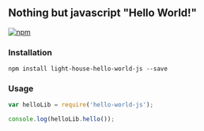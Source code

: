 ## Nothing but javascript "Hello World!"

[![npm](https://img.shields.io/npm/v/npm.svg?style=flat-square)](https://github.com/mezoo/light-house-hello-world-js.git)

### Installation
`npm install light-house-hello-world-js --save`

### Usage
```javascript 
var helloLib = require('hello-world-js');

console.log(helloLib.hello());
```